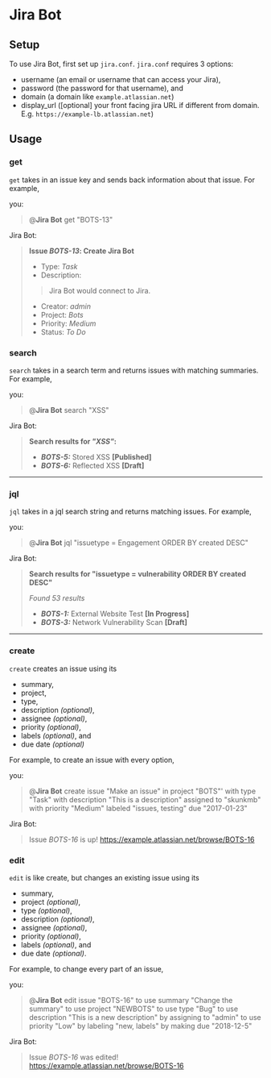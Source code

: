 # Jira Bot

## Setup

To use Jira Bot, first set up `jira.conf`. `jira.conf` requires 3 options:

 - username (an email or username that can access your Jira),
 - password (the password for that username), and
 - domain (a domain like `example.atlassian.net`)
 - display_url ([optional] your front facing jira URL if different from domain.
E.g. `https://example-lb.atlassian.net`)

## Usage

### get

`get` takes in an issue key and sends back information about that issue. For example,

you:

 > @**Jira Bot** get "BOTS-13"

Jira Bot:

 > **Issue *BOTS-13*: Create Jira Bot**
 >
 > - Type: *Task*
 > - Description:
 > > Jira Bot would connect to Jira.
 > - Creator: *admin*
 > - Project: *Bots*
 > - Priority: *Medium*
 > - Status: *To Do*

### search

`search` takes in a search term and returns issues with matching summaries. For example,

you:

 > @**Jira Bot** search "XSS"

Jira Bot:

 > **Search results for *"XSS"*:**
 >
 > - ***BOTS-5:*** Stored XSS **[Published]**
 > - ***BOTS-6:*** Reflected XSS **[Draft]**

---

### jql

`jql` takes in a jql search string and returns matching issues. For example,

you:

 > @**Jira Bot** jql "issuetype = Engagement ORDER BY created DESC"

Jira Bot:

 > **Search results for "issuetype = vulnerability ORDER BY created DESC"**
 >
 > *Found 53 results*
 >
 > - ***BOTS-1:*** External Website Test **[In Progress]**
 > - ***BOTS-3:*** Network Vulnerability Scan **[Draft]**

---

### create

`create` creates an issue using its

 - summary,
 - project,
 - type,
 - description *(optional)*,
 - assignee *(optional)*,
 - priority *(optional)*,
 - labels *(optional)*, and
 - due date *(optional)*

For example, to create an issue with every option,

you:

 > @**Jira Bot** create issue "Make an issue" in project "BOTS"' with type "Task" with description
 > "This is a description" assigned to "skunkmb" with priority "Medium" labeled "issues, testing"
 > due "2017-01-23"

Jira Bot:

 > Issue *BOTS-16* is up! https://example.atlassian.net/browse/BOTS-16

### edit

`edit` is like create, but changes an existing issue using its

 - summary,
 - project *(optional)*,
 - type *(optional)*,
 - description *(optional)*,
 - assignee *(optional)*,
 - priority *(optional)*,
 - labels *(optional)*, and
 - due date *(optional)*.

For example, to change every part of an issue,

you:

 > @**Jira Bot** edit issue "BOTS-16" to use summary "Change the summary" to use project
 > "NEWBOTS" to use type "Bug" to use description "This is a new description" by assigning
 > to "admin" to use priority "Low" by labeling "new, labels" by making due "2018-12-5"

Jira Bot:

 > Issue *BOTS-16* was edited! https://example.atlassian.net/browse/BOTS-16
